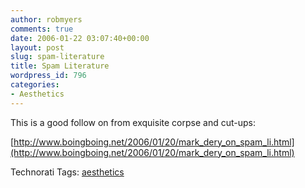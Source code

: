 ```yaml
---
author: robmyers
comments: true
date: 2006-01-22 03:07:40+00:00
layout: post
slug: spam-literature
title: Spam Literature
wordpress_id: 796
categories:
- Aesthetics
---
```


  
This is a good follow on from exquisite corpse and cut-ups:  


  
[http://www.boingboing.net/2006/01/20/mark_dery_on_spam_li.html](http://www.boingboing.net/2006/01/20/mark_dery_on_spam_li.html)  


  


Technorati Tags: [aesthetics](http://www.technorati.com/tag/aesthetics)

  


